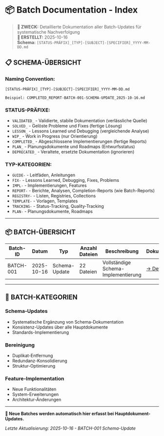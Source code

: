 # 📦 Batch Documentation - Index

> **🎯 ZWECK:** Detaillierte Dokumentation aller Batch-Updates für systematische Nachverfolgung  
> **📅 ERSTELLT:** 2025-10-16  
> **Schema:** `[STATUS-PRÄFIX]_[TYP]-[SUBJECT]-[SPECIFIER]_YYYY-MM-DD.md`

## 📋 **SCHEMA-ÜBERSICHT**

### **Naming Convention:**
```
[STATUS-PRÄFIX]_[TYP]-[SUBJECT]-[SPECIFIER]_YYYY-MM-DD.md

Beispiel: COMPLETED_REPORT-BATCH-001-SCHEMA-UPDATE_2025-10-16.md
```

### **STATUS-PRÄFIXE:**
- `VALIDATED_` - Validierte, stabile Dokumentation (verlässliche Quelle)
- `SOLVED_` - Gelöste Probleme und Fixes (fertige Lösung)
- `LESSON_` - Lessons Learned und Debugging (vergleichende Analyse)
- `WIP_` - Work in Progress (nur Orientierung)
- `COMPLETED_` - Abgeschlossene Implementierungen (fertige Reports)
- `PLAN_` - Planungsdokumente und Roadmaps (Entwurfsstatus)
- `DEPRECATED_` - Veraltete, ersetzte Dokumentation (ignorieren)

### **TYP-KATEGORIEN:**
- `GUIDE-` - Leitfäden, Anleitungen
- `FIX-` - Lessons Learned, Debugging, Fixes, Problems
- `IMPL-` - Implementierungen, Features
- `REPORT-` - Berichte, Analysen, Completion-Reports (wie Batch-Reports)
- `REGISTRY-` - Listen, Registries, Collections
- `TEMPLATE-` - Vorlagen, Templates
- `TRACKING-` - Status-Tracking, Quality-Tracking
- `PLAN-` - Planungsdokumente, Roadmaps

---

## 📦 **BATCH-ÜBERSICHT**

| Batch-ID | Datum | Typ | Anzahl Dateien | Beschreibung | Dokumentation |
|----------|-------|-----|----------------|-------------|---------------|
| BATCH-001 | 2025-10-16 | Schema-Update | 22 Dateien | Vollständige Schema-Implementierung | [→ Details](COMPLETED_REPORT-BATCH-001-SCHEMA-UPDATE_2025-10-16.md) |

---

## 🎯 **BATCH-KATEGORIEN**

### **Schema-Updates**
- Systematische Ergänzung von Schema-Dokumentation
- Konsistenz-Updates über alle Hauptdokumente
- Standards-Implementierung

### **Bereinigung**
- Duplikat-Entfernung
- Redundanz-Konsolidierung
- Struktur-Optimierung

### **Feature-Implementation**
- Neue Funktionalitäten
- System-Erweiterungen
- Architektur-Änderungen

---

**📌 Neue Batches werden automatisch hier erfasst bei Hauptdokument-Updates.**

*Letzte Aktualisierung: 2025-10-16 - BATCH-001 Schema-Update*